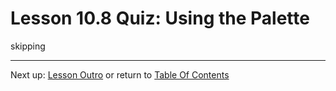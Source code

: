 # Lesson 10.8 Quiz: Using the Palette

skipping

- - -
Next up: [Lesson Outro](ND024_Part3_Lesson10_09.md) or return to [Table Of Contents](./ND024_TableOfContents.md)
